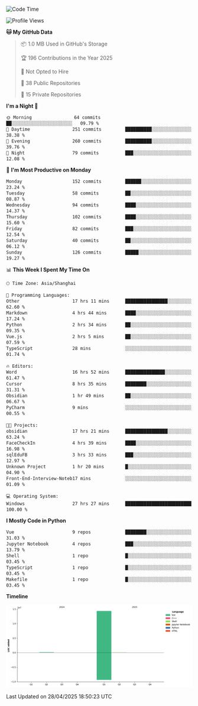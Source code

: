 <!--START_SECTION:waka-->
![Code Time](http://img.shields.io/badge/Code%20Time-147%20hrs%2018%20mins-blue)

![Profile Views](http://img.shields.io/badge/Profile%20Views-55-blue)

**🐱 My GitHub Data** 

> 📦 1.0 MB Used in GitHub's Storage 
 > 
> 🏆 196 Contributions in the Year 2025
 > 
> 🚫 Not Opted to Hire
 > 
> 📜 38 Public Repositories 
 > 
> 🔑 15 Private Repositories 
 > 
**I'm a Night 🦉** 

```text
🌞 Morning                64 commits          ██░░░░░░░░░░░░░░░░░░░░░░░   09.79 % 
🌆 Daytime                251 commits         ██████████░░░░░░░░░░░░░░░   38.38 % 
🌃 Evening                260 commits         ██████████░░░░░░░░░░░░░░░   39.76 % 
🌙 Night                  79 commits          ███░░░░░░░░░░░░░░░░░░░░░░   12.08 % 
```
📅 **I'm Most Productive on Monday** 

```text
Monday                   152 commits         ██████░░░░░░░░░░░░░░░░░░░   23.24 % 
Tuesday                  58 commits          ██░░░░░░░░░░░░░░░░░░░░░░░   08.87 % 
Wednesday                94 commits          ████░░░░░░░░░░░░░░░░░░░░░   14.37 % 
Thursday                 102 commits         ████░░░░░░░░░░░░░░░░░░░░░   15.60 % 
Friday                   82 commits          ███░░░░░░░░░░░░░░░░░░░░░░   12.54 % 
Saturday                 40 commits          ██░░░░░░░░░░░░░░░░░░░░░░░   06.12 % 
Sunday                   126 commits         █████░░░░░░░░░░░░░░░░░░░░   19.27 % 
```


📊 **This Week I Spent My Time On** 

```text
🕑︎ Time Zone: Asia/Shanghai

💬 Programming Languages: 
Other                    17 hrs 11 mins      ████████████████░░░░░░░░░   62.60 % 
Markdown                 4 hrs 44 mins       ████░░░░░░░░░░░░░░░░░░░░░   17.24 % 
Python                   2 hrs 34 mins       ██░░░░░░░░░░░░░░░░░░░░░░░   09.35 % 
Vue.js                   2 hrs 5 mins        ██░░░░░░░░░░░░░░░░░░░░░░░   07.59 % 
TypeScript               28 mins             ░░░░░░░░░░░░░░░░░░░░░░░░░   01.74 % 

🔥 Editors: 
Word                     16 hrs 52 mins      ███████████████░░░░░░░░░░   61.47 % 
Cursor                   8 hrs 35 mins       ████████░░░░░░░░░░░░░░░░░   31.31 % 
Obsidian                 1 hr 49 mins        ██░░░░░░░░░░░░░░░░░░░░░░░   06.67 % 
PyCharm                  9 mins              ░░░░░░░░░░░░░░░░░░░░░░░░░   00.55 % 

🐱‍💻 Projects: 
obsidian                 17 hrs 21 mins      ████████████████░░░░░░░░░   63.24 % 
FaceCheckIn              4 hrs 39 mins       ████░░░░░░░░░░░░░░░░░░░░░   16.98 % 
sqlEduFB                 3 hrs 33 mins       ███░░░░░░░░░░░░░░░░░░░░░░   12.97 % 
Unknown Project          1 hr 20 mins        █░░░░░░░░░░░░░░░░░░░░░░░░   04.90 % 
Front-End-Interview-Noteb17 mins             ░░░░░░░░░░░░░░░░░░░░░░░░░   01.09 % 

💻 Operating System: 
Windows                  27 hrs 27 mins      █████████████████████████   100.00 % 
```

**I Mostly Code in Python** 

```text
Vue                      9 repos             ████████░░░░░░░░░░░░░░░░░   31.03 % 
Jupyter Notebook         4 repos             ███░░░░░░░░░░░░░░░░░░░░░░   13.79 % 
Shell                    1 repo              █░░░░░░░░░░░░░░░░░░░░░░░░   03.45 % 
TypeScript               1 repo              █░░░░░░░░░░░░░░░░░░░░░░░░   03.45 % 
Makefile                 1 repo              █░░░░░░░░░░░░░░░░░░░░░░░░   03.45 % 
```



**Timeline**

![Lines of Code chart](https://raw.githubusercontent.com/White1943/White1943/main/assets/bar_graph.png)


 Last Updated on 28/04/2025 18:50:23 UTC
<!--END_SECTION:waka-->
